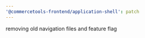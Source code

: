 ```yaml
---
'@commercetools-frontend/application-shell': patch
---
```


removing old navigation files and feature flag
